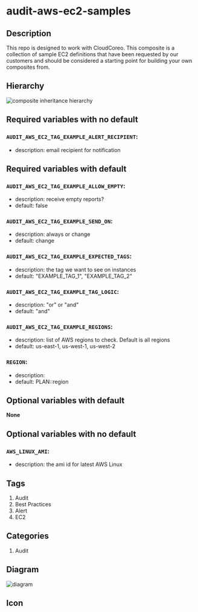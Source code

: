 audit-aws-ec2-samples
============================



## Description
This repo is designed to work with CloudCoreo. This composite is a collection of sample EC2 definitions that have been requested by our customers and should be considered a starting point for building your own composites from.


## Hierarchy
![composite inheritance hierarchy](https://raw.githubusercontent.com/CloudCoreo/audit-aws-ec2-samples/master/images/hierarchy.png "composite inheritance hierarchy")



## Required variables with no default

### `AUDIT_AWS_EC2_TAG_EXAMPLE_ALERT_RECIPIENT`:
  * description: email recipient for notification


## Required variables with default

### `AUDIT_AWS_EC2_TAG_EXAMPLE_ALLOW_EMPTY`:
  * description: receive empty reports?
  * default: false

### `AUDIT_AWS_EC2_TAG_EXAMPLE_SEND_ON`:
  * description: always or change
  * default: change

### `AUDIT_AWS_EC2_TAG_EXAMPLE_EXPECTED_TAGS`:
  * description: the tag we want to see on instances
  * default: "EXAMPLE_TAG_1", "EXAMPLE_TAG_2"

### `AUDIT_AWS_EC2_TAG_EXAMPLE_TAG_LOGIC`:
  * description: "or" or "and"
  * default: "and"

### `AUDIT_AWS_EC2_TAG_EXAMPLE_REGIONS`:
  * description: list of AWS regions to check. Default is all regions
  * default: us-east-1, us-west-1, us-west-2

### `REGION`:
  * description: 
  * default: PLAN::region


## Optional variables with default

**None**


## Optional variables with no default

### `AWS_LINUX_AMI`:
  * description: the ami id for latest AWS Linux

## Tags
1. Audit
1. Best Practices
1. Alert
1. EC2

## Categories
1. Audit



## Diagram
![diagram](https://raw.githubusercontent.com/CloudCoreo/audit-aws-ec2-samples/master/images/diagram.png "diagram")


## Icon


